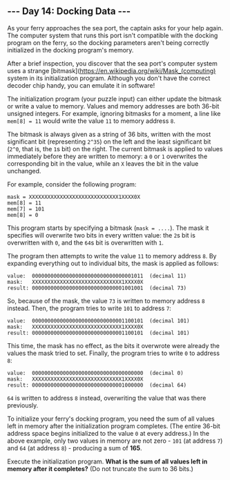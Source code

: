 ## --- Day 14: Docking Data ---
As your ferry approaches the sea port, the captain asks for your help again. The computer system that runs this port isn't compatible with the docking program on the ferry, so the docking parameters aren't being correctly initialized in the docking program's memory.
 
After a brief inspection, you discover that the sea port's computer system uses a strange [bitmask](https://en.wikipedia.org/wiki/Mask_(computing) system in its initialization program. Although you don't have the correct decoder chip handy, you can emulate it in software!
 
The initialization program (your puzzle input) can either update the bitmask or write a value to memory. Values and memory addresses are both 36-bit unsigned integers. For example, ignoring bitmasks for a moment, a line like `mem[8] = 11` would write the value `11` to memory address `8`.
 
The bitmask is always given as a string of 36 bits, written with the most significant bit (representing `2^35`) on the left and the least significant bit (`2^0`, that is, the `1`s bit) on the right. The current bitmask is applied to values immediately before they are written to memory: a `0` or `1` overwrites the corresponding bit in the value, while an `X` leaves the bit in the value unchanged.
 
For example, consider the following program:
 
```
mask = XXXXXXXXXXXXXXXXXXXXXXXXXXXXX1XXXX0X
mem[8] = 11
mem[7] = 101
mem[8] = 0
```
 
This program starts by specifying a bitmask (`mask = ....`). The mask it specifies will overwrite two bits in every written value: the `2`s bit is overwritten with `0`, and the `64`s bit is overwritten with `1`.
 
The program then attempts to write the value `11` to memory address `8`. By expanding everything out to individual bits, the mask is applied as follows:
 
```
value:  000000000000000000000000000000001011  (decimal 11)
mask:   XXXXXXXXXXXXXXXXXXXXXXXXXXXXX1XXXX0X
result: 000000000000000000000000000001001001  (decimal 73)
```
 
So, because of the mask, the value `73` is written to memory address `8` instead. Then, the program tries to write `101` to address `7`:
 
```
value:  000000000000000000000000000001100101  (decimal 101)
mask:   XXXXXXXXXXXXXXXXXXXXXXXXXXXXX1XXXX0X
result: 000000000000000000000000000001100101  (decimal 101)
```
 
This time, the mask has no effect, as the bits it overwrote were already the values the mask tried to set. Finally, the program tries to write `0` to address `8`:
 
```
value:  000000000000000000000000000000000000  (decimal 0)
mask:   XXXXXXXXXXXXXXXXXXXXXXXXXXXXX1XXXX0X
result: 000000000000000000000000000001000000  (decimal 64)
```
 
`64` is written to address `8` instead, overwriting the value that was there previously.
 
To initialize your ferry's docking program, you need the sum of all values left in memory after the initialization program completes. (The entire 36-bit address space begins initialized to the value `0` at every address.) In the above example, only two values in memory are not zero - `101` (at address `7`) and `64` (at address `8`) - producing a sum of **165**.
 
Execute the initialization program. **What is the sum of all values left in memory after it completes?** (Do not truncate the sum to 36 bits.)
 